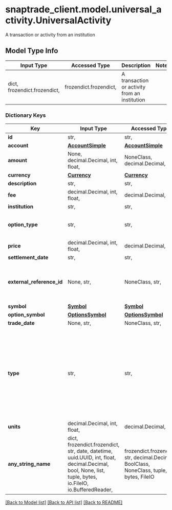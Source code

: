 # snaptrade_client.model.universal_activity.UniversalActivity

A transaction or activity from an institution

## Model Type Info
Input Type | Accessed Type | Description | Notes
------------ | ------------- | ------------- | -------------
dict, frozendict.frozendict,  | frozendict.frozendict,  | A transaction or activity from an institution | 

### Dictionary Keys
Key | Input Type | Accessed Type | Description | Notes
------------ | ------------- | ------------- | ------------- | -------------
**id** | str,  | str,  |  | [optional] 
**account** | [**AccountSimple**](AccountSimple.md) | [**AccountSimple**](AccountSimple.md) |  | [optional] 
**amount** | None, decimal.Decimal, int, float,  | NoneClass, decimal.Decimal,  |  | [optional] 
**currency** | [**Currency**](Currency.md) | [**Currency**](Currency.md) |  | [optional] 
**description** | str,  | str,  |  | [optional] 
**fee** | decimal.Decimal, int, float,  | decimal.Decimal,  |  | [optional] 
**institution** | str,  | str,  |  | [optional] 
**option_type** | str,  | str,  | If an option transaction, then it&#x27;s type (BUY_TO_OPEN, SELL_TO_CLOSE, etc), otherwise empty string | [optional] 
**price** | decimal.Decimal, int, float,  | decimal.Decimal,  |  | [optional] 
**settlement_date** | str,  | str,  |  | [optional] 
**external_reference_id** | None, str,  | NoneClass, str,  | Reference ID from brokerage used to identify related transactions. For example if an order comprises of several transactions (buy, fee, fx), they can be grouped if they share the same external_reference_id | [optional] 
**symbol** | [**Symbol**](Symbol.md) | [**Symbol**](Symbol.md) |  | [optional] 
**option_symbol** | [**OptionsSymbol**](OptionsSymbol.md) | [**OptionsSymbol**](OptionsSymbol.md) |  | [optional] 
**trade_date** | None, str,  | NoneClass, str,  |  | [optional] 
**type** | str,  | str,  | Potential values include - DIVIDEND - BUY - SELL - CONTRIBUTION - WITHDRAWAL - EXTERNAL_ASSET_TRANSFER_IN - EXTERNAL_ASSET_TRANSFER_OUT - INTERNAL_CASH_TRANSFER_IN - INTERNAL_CASH_TRANSFER_OUT - INTERNAL_ASSET_TRANSFER_IN - INTERNAL_ASSET_TRANSFER_OUT - INTEREST - REBATE - GOV_GRANT - TAX - FEE - REI - FXT | [optional] 
**units** | decimal.Decimal, int, float,  | decimal.Decimal,  | Usually but not necessarily an integer | [optional] 
**any_string_name** | dict, frozendict.frozendict, str, date, datetime, uuid.UUID, int, float, decimal.Decimal, bool, None, list, tuple, bytes, io.FileIO, io.BufferedReader,  | frozendict.frozendict, str, decimal.Decimal, BoolClass, NoneClass, tuple, bytes, FileIO | any string name can be used but the value must be the correct type | [optional]

[[Back to Model list]](../../README.md#documentation-for-models) [[Back to API list]](../../README.md#documentation-for-api-endpoints) [[Back to README]](../../README.md)

